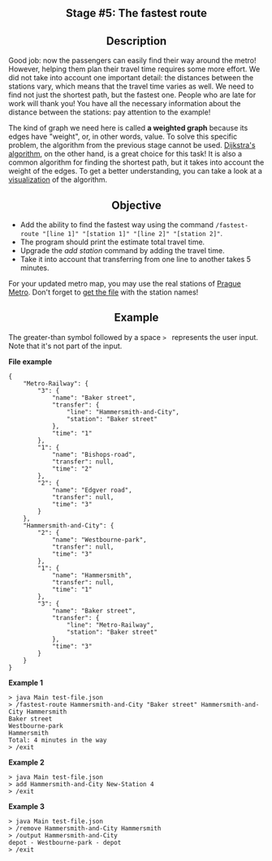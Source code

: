 <h2 style="text-align: center;">Stage #5: The fastest route</h2>

<h2 style="text-align: center;">Description</h2>

<p>Good job: now the passengers can easily find their way around the metro! However, helping them plan their travel time requires some more effort. We did not take into account one important detail: the distances between the stations vary, which means that the travel time varies as well. We need to find not just the shortest path, but the fastest one. People who are late for work will thank you! You have all the necessary information about the distance between the stations: pay attention to the example!</p>

<p>The kind of graph we need here is called <strong>a weighted graph</strong> because its edges have "weight", or, in other words, value. To solve this specific problem, the algorithm from the previous stage cannot be used. <a target="_blank" href="https://brilliant.org/wiki/dijkstras-short-path-finder/" rel="noopener noreferrer nofollow" target="_blank">Dijkstra's algorithm</a>, on the other hand, is a great choice for this task! It is also a common algorithm for finding the shortest path, but it takes into account the weight of the edges. To get a better understanding, you can take a look at a <a target="_blank" href="https://www.cs.usfca.edu/~galles/visualization/Dijkstra.html" rel="noopener noreferrer nofollow" target="_blank">visualization</a> of the algorithm.</p>

<h2 style="text-align: center;">Objective</h2>

<ul>
	<li>Add the ability to find the fastest way using the command <code class="language-json">/fastest-route "[line 1]" "[station 1]" "[line 2]" "[station 2]"</code>.</li>
	<li>The program should print the estimate total travel time.</li>
	<li>Upgrade the <em>add station</em> command by adding the travel time.</li>
	<li>Take it into account that transferring from one line to another takes 5 minutes.</li>
</ul>

<p>For your updated metro map, you may use the real stations of <a target="_blank" href="https://en.wikipedia.org/wiki/Prague_Metro" rel="noopener noreferrer nofollow" target="_blank">Prague Metro</a>. Don't forget to <a target="_blank" href="https://stepik.org/media/attachments/lesson/373079/prague_subway.json" rel="noopener noreferrer nofollow">get the file</a> with the station names!</p>

<h2 style="text-align: center;">Example</h2>

<p>The greater-than symbol followed by a space <code class="language-json">&gt; </code> represents the user input. Note that it's not part of the input.</p>

<p><strong>File example</strong></p>

<pre><code class="language-json">{
    "Metro-Railway": {
        "3": {
            "name": "Baker street",
            "transfer": {
                "line": "Hammersmith-and-City",
                "station": "Baker street"
            },
            "time": "1"
        },
        "1": {
            "name": "Bishops-road",
            "transfer": null,
            "time": "2"
        },
        "2": {
            "name": "Edgver road",
            "transfer": null,
            "time": "3"
        }
    },
    "Hammersmith-and-City": {
        "2": {
            "name": "Westbourne-park",
            "transfer": null,
            "time": "3"
        },
        "1": {
            "name": "Hammersmith",
            "transfer": null,
            "time": "1"
        },
        "3": {
            "name": "Baker street",
            "transfer": {
                "line": "Metro-Railway",
                "station": "Baker street"
            },
            "time": "3"
        }
    }
}</code></pre>

<p><strong>Example 1</strong></p>

<pre><code class="language-no-highlight">&gt; java Main test-file.json
&gt; /fastest-route Hammersmith-and-City "Baker street" Hammersmith-and-City Hammersmith
Baker street
Westbourne-park
Hammersmith
Total: 4 minutes in the way
&gt; /exit</code></pre>

<p><strong>Example 2</strong></p>

<pre><code class="language-no-highlight">&gt; java Main test-file.json
&gt; add Hammersmith-and-City New-Station 4
&gt; /exit</code></pre>

<p><strong>Example 3</strong></p>

<pre><code class="language-no-highlight">&gt; java Main test-file.json
&gt; /remove Hammersmith-and-City Hammersmith
&gt; /output Hammersmith-and-City
depot - Westbourne-park - depot
&gt; /exit</code></pre>